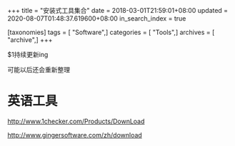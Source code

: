 +++
title = "安装式工具集合"
date = 2018-03-01T21:59:01+08:00
updated = 2020-08-07T01:48:37.619600+08:00
in_search_index = true

[taxonomies]
tags = [ "Software",]
categories = [ "Tools",]
archives = [ "archive",]
+++

$1持续更新ing

可能以后还会重新整理

<!-- more -->

# 英语工具

http://www.1checker.com/Products/DownLoad

http://www.gingersoftware.com/zh/download
